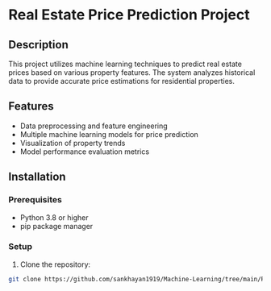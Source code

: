 # Real Estate Price Prediction Project

## Description
This project utilizes machine learning techniques to predict real estate prices based on various property features. The system analyzes historical data to provide accurate price estimations for residential properties.

## Features
- Data preprocessing and feature engineering
- Multiple machine learning models for price prediction
- Visualization of property trends
- Model performance evaluation metrics

## Installation

### Prerequisites
- Python 3.8 or higher
- pip package manager

### Setup
1. Clone the repository:
```bash
git clone https://github.com/sankhayan1919/Machine-Learning/tree/main/Projects/Real_estate